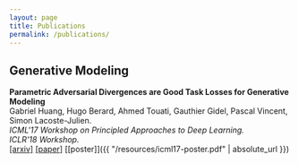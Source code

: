 ```yaml
---
layout: page
title: Publications
permalink: /publications/
---
```


## Generative Modeling

**Parametric Adversarial Divergences are Good Task Losses for Generative Modeling** <br>
Gabriel Huang, Hugo Berard, Ahmed Touati, Gauthier Gidel, Pascal Vincent, Simon Lacoste-Julien. <br>
*ICML'17 Workshop on Principled Approaches to Deep Learning.*<br>
*ICLR'18 Workshop.*<br>
[[arxiv]](https://arxiv.org/abs/1708.02511) [[paper]](https://arxiv.org/pdf/1708.02511.pdf) [[poster]]({{ "/resources/icml17-poster.pdf" | absolute_url }})
